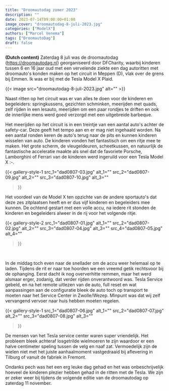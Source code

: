 ```yaml
---
title: "Droomautodag zomer 2023"
description: ""
date: 2023-07-14T09:00:00+01:00
image_cover: "droomautodag-8-juli-2023.jpg"
categories: ["ModelX"]
authors: ["Marcel Venema"] 
tags: ["DroomautoDag"]
draft: false
---
```


**(Dutch content)** Zaterdag 8 juli was de droomautodag (https://droomautodag.nl) georganiseerd door DFCharity, waarbij kinderen tussen 6 en 16 jaar oud met een vervelende ziekte een dag autoritten met droomauto's konden maken op het circuit in Meppen (D), vlak over de grens bij Emmen. Ik was er bij met de Tesla Model X Plaid. 

<!--more-->

{{< image src="droomautodag-8-juli-2023.jpg" alt="" >}}

Naast ritten op het circuit was er van alles te doen voor de kinderen en begeleiders: springkussens, gezichten schminken, meerijden met quads, zelf rijden in een lesauto, meerijden om een paar rondjes te driften en ook de innerlijke mens werd goed verzorgd met een uitgebreide barbeque.

Het meerijden op het circuit is in een treintje van een aantal auto's achter de safety-car. Deze geeft het tempo aan en er mag niet ingehaald worden. Na een aantal ronden keren de auto's terug naar de pits en kunnen kinderen wisselen van auto. De kinderen vonden het fantastisch om een ritje mee te maken. Het grote scherm, de vleugeldeuren, scheetkussen, en natuurlijk de fantastische acceleratie maakte als snel dat de favoriete Porsche, Lamborghini of Ferrari van de kinderen werd ingeruild voor een Tesla Model X :-.

{{< gallery-style-1 
  src_1="dad0807-03.jpg" alt_1="" 
  src_2="dad0807-09.jpg" alt_2=""
  src_3="dad0807-10.jpg" alt_3="" 
>}}

Het voordeel van de Model X ten opzichte van de andere sportauto's dat deze zes zitplaatsen heeft en er dus vijf kinderen en begeleiders mee kunnen.  De ochtend gestart met een volle accu, na iedere rit stonden de kinderen en begeleiders alweer in de rij voor het volgende ritje.   

{{< gallery-style-2 
  src_1="dad0807-01.jpg" alt_1="" 
  src_2="dad0807-02.jpg" alt_2=""
  src_3="dad0807-04.jpg" alt_3="" 
  src_4="dad0807-05.jpg" alt_4="" 
>}}

&nbsp;

In de middag toch even naar de snellader om de accu weer helemaal op te laden. Tijdens de rit er naar toe hoorden we een vreemd getik rechtsvoor bij de ophanging. Eerst dacht ik nog oververhitte remmen, maar het werd alsmaar erger, zodanig, dat verder rijden onverantwoord was. Tesla Service gebeld, en na het remote uitlezen van de auto, full reset en wat aanpassingen aan de configuratie bleek de auto toch op transport te moeten naar het Service Center in Zwolle/Wezep. Minpunt was dat wij zelf vervangend vervoer naar huis hebben moeten regelen. 

{{< gallery-style-1 
  src_1="dad0807-06.jpg" alt_1="" 
  src_2="dad0807-07.jpg" alt_2=""
  src_3="dad0807-08.jpg" alt_3="" 
>}}

De mensen van het Tesla service center waren super vriendelijk. Het probleem bleek achteraf losgetrilde wielmoeren te zijn waardoor er een halve centimeter speling tussen de velg en naaf zat.
Vermoedelijk zijn de wielen niet met het juiste aanhaalmoment vastgedraaid bij aflevering in Tilburg of vanuit de fabriek in Fremont.

Ondanks pech was het een erg leuke dag gehad en het was onbeschrijvelijk hoeveel de kinderen plezier hebben gehad in de ritten met de Tesla. We zijn er zeker weer bij tijdens de volgende editie van de droomautodag op zaterdag 11 november.
